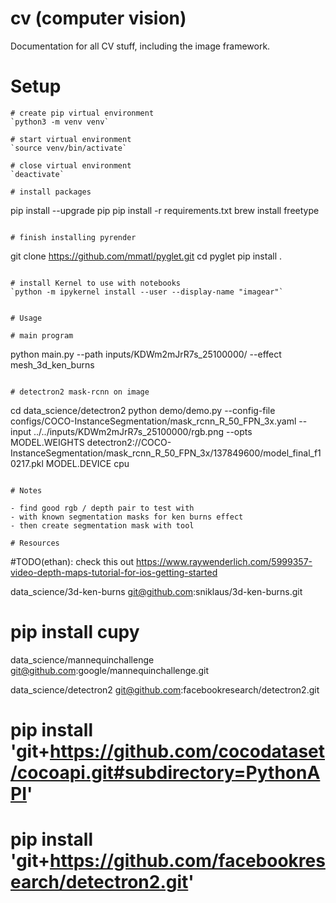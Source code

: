 # cv (computer vision)

Documentation for all CV stuff, including the image framework.

# Setup

```
# create pip virtual environment
`python3 -m venv venv`

# start virtual environment
`source venv/bin/activate`

# close virtual environment
`deactivate`

# install packages
```
pip install --upgrade pip
pip install -r requirements.txt
brew install freetype
```

# finish installing pyrender
```
git clone https://github.com/mmatl/pyglet.git
cd pyglet
pip install .
```

# install Kernel to use with notebooks
`python -m ipykernel install --user --display-name "imagear"`


# Usage

# main program
```
python main.py --path inputs/KDWm2mJrR7s_25100000/ --effect mesh_3d_ken_burns
```

# detectron2 mask-rcnn on image
```
cd data_science/detectron2
python demo/demo.py --config-file configs/COCO-InstanceSegmentation/mask_rcnn_R_50_FPN_3x.yaml   --input ../../inputs/KDWm2mJrR7s_25100000/rgb.png --opts MODEL.WEIGHTS detectron2://COCO-InstanceSegmentation/mask_rcnn_R_50_FPN_3x/137849600/model_final_f10217.pkl MODEL.DEVICE cpu
```

# Notes

- find good rgb / depth pair to test with
- with known segmentation masks for ken burns effect
- then create segmentation mask with tool

# Resources

```
#TODO(ethan): check this out
https://www.raywenderlich.com/5999357-video-depth-maps-tutorial-for-ios-getting-started

data_science/3d-ken-burns
git@github.com:sniklaus/3d-ken-burns.git
# pip install cupy

data_science/mannequinchallenge
git@github.com:google/mannequinchallenge.git

data_science/detectron2
git@github.com:facebookresearch/detectron2.git
# pip install 'git+https://github.com/cocodataset/cocoapi.git#subdirectory=PythonAPI'
# pip install 'git+https://github.com/facebookresearch/detectron2.git'
```